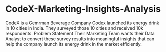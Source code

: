 # CodeX-Marketing-Insights-Analysis
CodeX is a Gemrman Beverage Company
Codex launched its energy drink in 10 cities in India. They surveyed those 10 cities and received 10k respondents.
Problem Statement
Their Marketing Team wants their Data Analyst to convert these survey results into meaningful insights that can help the company launch its energy drink in the market efficiently.
